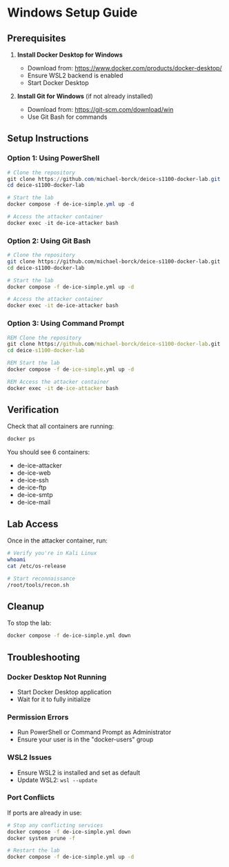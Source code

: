 # Windows Setup Guide

## Prerequisites

1. **Install Docker Desktop for Windows**
   - Download from: https://www.docker.com/products/docker-desktop/
   - Ensure WSL2 backend is enabled
   - Start Docker Desktop

2. **Install Git for Windows** (if not already installed)
   - Download from: https://git-scm.com/download/win
   - Use Git Bash for commands

## Setup Instructions

### Option 1: Using PowerShell
```powershell
# Clone the repository
git clone https://github.com/michael-borck/deice-s1100-docker-lab.git
cd deice-s1100-docker-lab

# Start the lab
docker compose -f de-ice-simple.yml up -d

# Access the attacker container
docker exec -it de-ice-attacker bash
```

### Option 2: Using Git Bash
```bash
# Clone the repository  
git clone https://github.com/michael-borck/deice-s1100-docker-lab.git
cd deice-s1100-docker-lab

# Start the lab
docker compose -f de-ice-simple.yml up -d

# Access the attacker container
docker exec -it de-ice-attacker bash
```

### Option 3: Using Command Prompt
```cmd
REM Clone the repository
git clone https://github.com/michael-borck/deice-s1100-docker-lab.git
cd deice-s1100-docker-lab

REM Start the lab
docker compose -f de-ice-simple.yml up -d

REM Access the attacker container
docker exec -it de-ice-attacker bash
```

## Verification

Check that all containers are running:
```bash
docker ps
```

You should see 6 containers:
- de-ice-attacker
- de-ice-web
- de-ice-ssh
- de-ice-ftp
- de-ice-smtp  
- de-ice-mail

## Lab Access

Once in the attacker container, run:
```bash
# Verify you're in Kali Linux
whoami
cat /etc/os-release

# Start reconnaissance
/root/tools/recon.sh
```

## Cleanup

To stop the lab:
```bash
docker compose -f de-ice-simple.yml down
```

## Troubleshooting

### Docker Desktop Not Running
- Start Docker Desktop application
- Wait for it to fully initialize

### Permission Errors
- Run PowerShell or Command Prompt as Administrator
- Ensure your user is in the "docker-users" group

### WSL2 Issues
- Ensure WSL2 is installed and set as default
- Update WSL2: `wsl --update`

### Port Conflicts
If ports are already in use:
```bash
# Stop any conflicting services
docker compose -f de-ice-simple.yml down
docker system prune -f

# Restart the lab
docker compose -f de-ice-simple.yml up -d
```